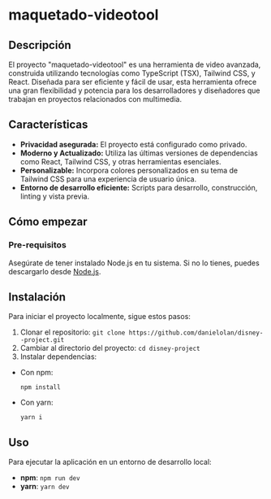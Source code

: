 # maquetado-videotool

## Descripción

El proyecto "maquetado-videotool" es una herramienta de video avanzada, construida utilizando tecnologías como TypeScript (TSX), Tailwind CSS, y React. Diseñada para ser eficiente y fácil de usar, esta herramienta ofrece una gran flexibilidad y potencia para los desarrolladores y diseñadores que trabajan en proyectos relacionados con multimedia.

## Características

- **Privacidad asegurada:** El proyecto está configurado como privado.
- **Moderno y Actualizado:** Utiliza las últimas versiones de dependencias como React, Tailwind CSS, y otras herramientas esenciales.
- **Personalizable:** Incorpora colores personalizados en su tema de Tailwind CSS para una experiencia de usuario única.
- **Entorno de desarrollo eficiente:** Scripts para desarrollo, construcción, linting y vista previa.

## Cómo empezar

### Pre-requisitos

Asegúrate de tener instalado Node.js en tu sistema. Si no lo tienes, puedes descargarlo desde [Node.js](https://nodejs.org/).

## Instalación

Para iniciar el proyecto localmente, sigue estos pasos:

1. Clonar el repositorio: `git clone https://github.com/danielolan/disney--project.git`
2. Cambiar al directorio del proyecto: `cd disney-project`
3. Instalar dependencias:
- Con npm:
  ```
  npm install
  ```
- Con yarn:
  ```
  yarn i
  ```


## Uso

Para ejecutar la aplicación en un entorno de desarrollo local:
- **npm**: `npm run dev`
- **yarn**: `yarn dev`

